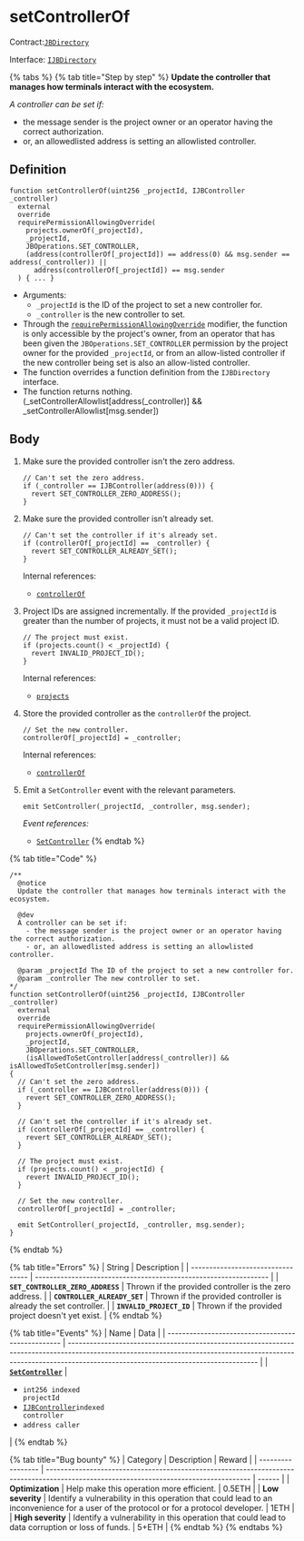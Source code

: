 # setControllerOf

Contract:[`JBDirectory`](../)​‌

Interface: [`IJBDirectory`](../../../interfaces/ijbdirectory.md)

{% tabs %}
{% tab title="Step by step" %}
**Update the controller that manages how terminals interact with the ecosystem.**

_A controller can be set if:_

* the message sender is the project owner or an operator having the correct authorization.
* or, an allowedlisted address is setting an allowlisted controller.

## Definition

```solidity
function setControllerOf(uint256 _projectId, IJBController _controller)
  external
  override
  requirePermissionAllowingOverride(
    projects.ownerOf(_projectId),
    _projectId,
    JBOperations.SET_CONTROLLER,
    (address(controllerOf[_projectId]) == address(0) && msg.sender == address(_controller)) ||
      address(controllerOf[_projectId]) == msg.sender
  ) { ... }
```

* Arguments:
  * `_projectId` is the ID of the project to set a new controller for.
  * `_controller` is the new controller to set.
* Through the [`requirePermissionAllowingOverride`](../../or-abstract/jboperatable/modifiers/requirepermissionallowingoverride.md) modifier, the function is only accessible by the project's owner, from an operator that has been given the `JBOperations.SET_CONTROLLER` permission by the project owner for the provided `_projectId`, or from an allow-listed controller if the new controller being set is also an allow-listed controller.
* The function overrides a function definition from the `IJBDirectory` interface.
* The function returns nothing. (\_setControllerAllowlist\[address(\_controller)] && \_setControllerAllowlist\[msg.sender])

## Body

1.  Make sure the provided controller isn't the zero address.

    ```solidity
    // Can't set the zero address.
    if (_controller == IJBController(address(0))) {
      revert SET_CONTROLLER_ZERO_ADDRESS();
    }
    ```
2.  Make sure the provided controller isn't already set.

    ```solidity
    // Can't set the controller if it's already set.
    if (controllerOf[_projectId] == _controller) {
      revert SET_CONTROLLER_ALREADY_SET();
    }
    ```

    Internal references:

    * [`controllerOf`](../properties/controllerof.md)
3.  Project IDs are assigned incrementally. If the provided `_projectId` is greater than the number of projects, it must not be a valid project ID.

    ```solidity
    // The project must exist.
    if (projects.count() < _projectId) {
      revert INVALID_PROJECT_ID();
    }
    ```

    Internal references:

    * [`projects`](../properties/projects.md)
4.  Store the provided controller as the `controllerOf` the project.

    ```solidity
    // Set the new controller.
    controllerOf[_projectId] = _controller;
    ```

    Internal references:

    * [`controllerOf`](../properties/controllerof.md)
5.  Emit a `SetController` event with the relevant parameters.

    ```solidity
    emit SetController(_projectId, _controller, msg.sender);
    ```

    _Event references:_

    * [`SetController`](../events/setcontroller.md)
{% endtab %}

{% tab title="Code" %}
```solidity
/**
  @notice
  Update the controller that manages how terminals interact with the ecosystem.

  @dev 
  A controller can be set if:
    - the message sender is the project owner or an operator having the correct authorization.
    - or, an allowedlisted address is setting an allowlisted controller.

  @param _projectId The ID of the project to set a new controller for.
  @param _controller The new controller to set.
*/
function setControllerOf(uint256 _projectId, IJBController _controller)
  external
  override
  requirePermissionAllowingOverride(
    projects.ownerOf(_projectId),
    _projectId,
    JBOperations.SET_CONTROLLER,
    (isAllowedToSetController[address(_controller)] && isAllowedToSetController[msg.sender]) 
{
  // Can't set the zero address.
  if (_controller == IJBController(address(0))) {
    revert SET_CONTROLLER_ZERO_ADDRESS();
  }

  // Can't set the controller if it's already set.
  if (controllerOf[_projectId] == _controller) {
    revert SET_CONTROLLER_ALREADY_SET();
  }

  // The project must exist.
  if (projects.count() < _projectId) {
    revert INVALID_PROJECT_ID();
  }

  // Set the new controller.
  controllerOf[_projectId] = _controller;

  emit SetController(_projectId, _controller, msg.sender);
}
```
{% endtab %}

{% tab title="Errors" %}
| String                            | Description                                                      |
| --------------------------------- | ---------------------------------------------------------------- |
| **`SET_CONTROLLER_ZERO_ADDRESS`** | Thrown if the provided controller is the zero address.           |
| **`CONTROLLER_ALREADY_SET`**      | Thrown if the provided controller is already the set controller. |
| **`INVALID_PROJECT_ID`**          | Thrown if the provided project doesn't yet exist.                |
{% endtab %}

{% tab title="Events" %}
| Name                                              | Data                                                                                                                                                                                                             |
| ------------------------------------------------- | ---------------------------------------------------------------------------------------------------------------------------------------------------------------------------------------------------------------- |
| [**`SetController`**](../events/setcontroller.md) | <ul><li><code>int256 indexed projectId</code></li><li><a href="../../../interfaces/ijbcontroller.md"><code>IJBController</code></a><code>indexed controller</code></li><li><code>address caller</code></li></ul> |
{% endtab %}

{% tab title="Bug bounty" %}
| Category          | Description                                                                                                                            | Reward |
| ----------------- | -------------------------------------------------------------------------------------------------------------------------------------- | ------ |
| **Optimization**  | Help make this operation more efficient.                                                                                               | 0.5ETH |
| **Low severity**  | Identify a vulnerability in this operation that could lead to an inconvenience for a user of the protocol or for a protocol developer. | 1ETH   |
| **High severity** | Identify a vulnerability in this operation that could lead to data corruption or loss of funds.                                        | 5+ETH  |
{% endtab %}
{% endtabs %}
